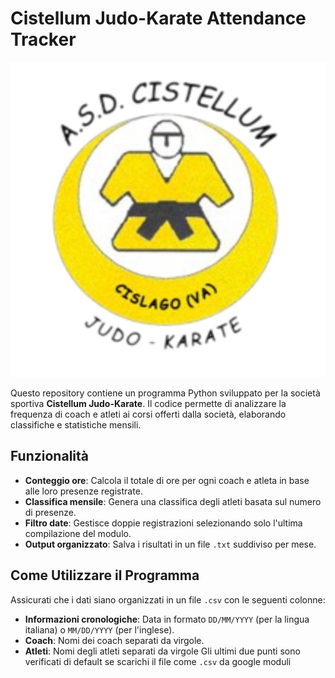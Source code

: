 # Cistellum Judo-Karate Attendance Tracker

![Cistellum Judo-Karate Logo](LogoCistellumJK.png)

Questo repository contiene un programma Python sviluppato per la società sportiva **Cistellum Judo-Karate**. Il codice permette di analizzare la frequenza di coach e atleti ai corsi offerti dalla società, elaborando classifiche e statistiche mensili.

## Funzionalità

- **Conteggio ore**: Calcola il totale di ore per ogni coach e atleta in base alle loro presenze registrate.
- **Classifica mensile**: Genera una classifica degli atleti basata sul numero di presenze.
- **Filtro date**: Gestisce doppie registrazioni selezionando solo l'ultima compilazione del modulo.
- **Output organizzato**: Salva i risultati in un file `.txt` suddiviso per mese.

## Come Utilizzare il Programma
Assicurati che i dati siano organizzati in un file `.csv` con le seguenti colonne:
  - **Informazioni cronologiche**: Data in formato `DD/MM/YYYY` (per la lingua italiana) o `MM/DD/YYYY` (per l'inglese).
  - **Coach**: Nomi dei coach separati da virgole.
  - **Atleti**: Nomi degli atleti separati da virgole
Gli ultimi due punti sono verificati di default se scarichi il file come `.csv` da google moduli

